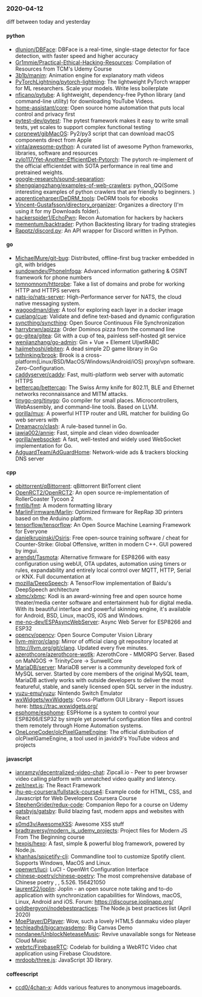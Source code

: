 ### 2020-04-12
diff between today and yesterday

#### python
* [dlunion/DBFace](https://github.com/dlunion/DBFace): DBFace is a real-time, single-stage detector for face detection, with faster speed and higher accuracy
* [Gr1mmie/Practical-Ethical-Hacking-Resources](https://github.com/Gr1mmie/Practical-Ethical-Hacking-Resources): Compilation of Resources from TCM's Udemy Course
* [3b1b/manim](https://github.com/3b1b/manim): Animation engine for explanatory math videos
* [PyTorchLightning/pytorch-lightning](https://github.com/PyTorchLightning/pytorch-lightning): The lightweight PyTorch wrapper for ML researchers. Scale your models. Write less boilerplate
* [nficano/pytube](https://github.com/nficano/pytube):  A lightweight, dependency-free Python library (and command-line utility) for downloading YouTube Videos.
* [home-assistant/core](https://github.com/home-assistant/core):  Open source home automation that puts local control and privacy first
* [pytest-dev/pytest](https://github.com/pytest-dev/pytest): The pytest framework makes it easy to write small tests, yet scales to support complex functional testing
* [corpnewt/gibMacOS](https://github.com/corpnewt/gibMacOS): Py2/py3 script that can download macOS components direct from Apple
* [vinta/awesome-python](https://github.com/vinta/awesome-python): A curated list of awesome Python frameworks, libraries, software and resources
* [zylo117/Yet-Another-EfficientDet-Pytorch](https://github.com/zylo117/Yet-Another-EfficientDet-Pytorch): The pytorch re-implement of the official efficientdet with SOTA performance in real time and pretrained weights.
* [google-research/sound-separation](https://github.com/google-research/sound-separation): 
* [shengqiangzhang/examples-of-web-crawlers](https://github.com/shengqiangzhang/examples-of-web-crawlers): python,,QQ(Some interesting examples of python crawlers that are friendly to beginners. )
* [apprenticeharper/DeDRM_tools](https://github.com/apprenticeharper/DeDRM_tools): DeDRM tools for ebooks
* [Vincent-Gustafsson/directory_organizer](https://github.com/Vincent-Gustafsson/directory_organizer): Organizes a directory (I'm using it for my Downloads folder).
* [hackerspider1/EchoPwn](https://github.com/hackerspider1/EchoPwn): Recon Automation for hackers by hackers
* [mementum/backtrader](https://github.com/mementum/backtrader): Python Backtesting library for trading strategies
* [Rapptz/discord.py](https://github.com/Rapptz/discord.py): An API wrapper for Discord written in Python.

#### go
* [MichaelMure/git-bug](https://github.com/MichaelMure/git-bug): Distributed, offline-first bug tracker embedded in git, with bridges
* [sundowndev/PhoneInfoga](https://github.com/sundowndev/PhoneInfoga): Advanced information gathering & OSINT framework for phone numbers
* [tomnomnom/httprobe](https://github.com/tomnomnom/httprobe): Take a list of domains and probe for working HTTP and HTTPS servers
* [nats-io/nats-server](https://github.com/nats-io/nats-server): High-Performance server for NATS, the cloud native messaging system.
* [wagoodman/dive](https://github.com/wagoodman/dive): A tool for exploring each layer in a docker image
* [cuelang/cue](https://github.com/cuelang/cue): Validate and define text-based and dynamic configuration
* [syncthing/syncthing](https://github.com/syncthing/syncthing): Open Source Continuous File Synchronization
* [harrybrwn/apizza](https://github.com/harrybrwn/apizza): Order Dominos pizza from the command line
* [go-gitea/gitea](https://github.com/go-gitea/gitea): Git with a cup of tea, painless self-hosted git service
* [wenjianzhang/go-admin](https://github.com/wenjianzhang/go-admin): Gin + Vue + Element UIjwtRABC
* [hajimehoshi/ebiten](https://github.com/hajimehoshi/ebiten): A dead simple 2D game library in Go
* [txthinking/brook](https://github.com/txthinking/brook): Brook is a cross-platform(Linux/BSD/MacOS/Windows/Android/iOS) proxy/vpn software. Zero-Configuration.
* [caddyserver/caddy](https://github.com/caddyserver/caddy): Fast, multi-platform web server with automatic HTTPS
* [bettercap/bettercap](https://github.com/bettercap/bettercap): The Swiss Army knife for 802.11, BLE and Ethernet networks reconnaissance and MITM attacks.
* [tinygo-org/tinygo](https://github.com/tinygo-org/tinygo): Go compiler for small places. Microcontrollers, WebAssembly, and command-line tools. Based on LLVM.
* [gorilla/mux](https://github.com/gorilla/mux): A powerful HTTP router and URL matcher for building Go web servers with 
* [Dreamacro/clash](https://github.com/Dreamacro/clash): A rule-based tunnel in Go.
* [iawia002/annie](https://github.com/iawia002/annie):  Fast, simple and clean video downloader
* [gorilla/websocket](https://github.com/gorilla/websocket): A fast, well-tested and widely used WebSocket implementation for Go.
* [AdguardTeam/AdGuardHome](https://github.com/AdguardTeam/AdGuardHome): Network-wide ads & trackers blocking DNS server

#### cpp
* [qbittorrent/qBittorrent](https://github.com/qbittorrent/qBittorrent): qBittorrent BitTorrent client
* [OpenRCT2/OpenRCT2](https://github.com/OpenRCT2/OpenRCT2): An open source re-implementation of RollerCoaster Tycoon 2 
* [fmtlib/fmt](https://github.com/fmtlib/fmt): A modern formatting library
* [MarlinFirmware/Marlin](https://github.com/MarlinFirmware/Marlin): Optimized firmware for RepRap 3D printers based on the Arduino platform.
* [tensorflow/tensorflow](https://github.com/tensorflow/tensorflow): An Open Source Machine Learning Framework for Everyone
* [danielkrupinski/Osiris](https://github.com/danielkrupinski/Osiris): Free open-source training software / cheat for Counter-Strike: Global Offensive, written in modern C++. GUI powered by imgui.
* [arendst/Tasmota](https://github.com/arendst/Tasmota): Alternative firmware for ESP8266 with easy configuration using webUI, OTA updates, automation using timers or rules, expandability and entirely local control over MQTT, HTTP, Serial or KNX. Full documentation at
* [mozilla/DeepSpeech](https://github.com/mozilla/DeepSpeech): A TensorFlow implementation of Baidu's DeepSpeech architecture
* [xbmc/xbmc](https://github.com/xbmc/xbmc): Kodi is an award-winning free and open source home theater/media center software and entertainment hub for digital media. With its beautiful interface and powerful skinning engine, it's available for Android, BSD, Linux, macOS, iOS and Windows.
* [me-no-dev/ESPAsyncWebServer](https://github.com/me-no-dev/ESPAsyncWebServer): Async Web Server for ESP8266 and ESP32
* [opencv/opencv](https://github.com/opencv/opencv): Open Source Computer Vision Library
* [llvm-mirror/clang](https://github.com/llvm-mirror/clang): Mirror of official clang git repository located at http://llvm.org/git/clang. Updated every five minutes.
* [azerothcore/azerothcore-wotlk](https://github.com/azerothcore/azerothcore-wotlk): AzerothCore - MMORPG Server. Based on MaNGOS -> TrinityCore -> SunwellCore
* [MariaDB/server](https://github.com/MariaDB/server): MariaDB server is a community developed fork of MySQL server. Started by core members of the original MySQL team, MariaDB actively works with outside developers to deliver the most featureful, stable, and sanely licensed open SQL server in the industry.
* [yuzu-emu/yuzu](https://github.com/yuzu-emu/yuzu): Nintendo Switch Emulator
* [wxWidgets/wxWidgets](https://github.com/wxWidgets/wxWidgets): Cross-Platform GUI Library - Report issues here: https://trac.wxwidgets.org/
* [esphome/esphome](https://github.com/esphome/esphome): ESPHome is a system to control your ESP8266/ESP32 by simple yet powerful configuration files and control them remotely through Home Automation systems.
* [OneLoneCoder/olcPixelGameEngine](https://github.com/OneLoneCoder/olcPixelGameEngine): The official distribution of olcPixelGameEngine, a tool used in javidx9's YouTube videos and projects

#### javascript
* [ianramzy/decentralized-video-chat](https://github.com/ianramzy/decentralized-video-chat): Zipcall.io - Peer to peer browser video calling platform with unmatched video quality and latency.
* [zeit/next.js](https://github.com/zeit/next.js): The React Framework
* [jhu-ep-coursera/fullstack-course4](https://github.com/jhu-ep-coursera/fullstack-course4): Example code for HTML, CSS, and Javascript for Web Developers Coursera Course
* [StephenGrider/redux-code](https://github.com/StephenGrider/redux-code): Companion Repo for a course on Udemy
* [gatsbyjs/gatsby](https://github.com/gatsbyjs/gatsby): Build blazing fast, modern apps and websites with React
* [s0md3v/AwesomeXSS](https://github.com/s0md3v/AwesomeXSS): Awesome XSS stuff
* [bradtraversy/modern_js_udemy_projects](https://github.com/bradtraversy/modern_js_udemy_projects): Project files for Modern JS From The Beginning course
* [hexojs/hexo](https://github.com/hexojs/hexo): A fast, simple & powerful blog framework, powered by Node.js.
* [khanhas/spicetify-cli](https://github.com/khanhas/spicetify-cli): Commandline tool to customize Spotify client. Supports Windows, MacOS and Linux.
* [openwrt/luci](https://github.com/openwrt/luci): LuCI - OpenWrt Configuration Interface
* [chinese-poetry/chinese-poetry](https://github.com/chinese-poetry/chinese-poetry): The most comprehensive database of Chinese poetry , , 5.526. 156421050
* [laurent22/joplin](https://github.com/laurent22/joplin): Joplin - an open source note taking and to-do application with synchronization capabilities for Windows, macOS, Linux, Android and iOS. Forum: https://discourse.joplinapp.org/
* [goldbergyoni/nodebestpractices](https://github.com/goldbergyoni/nodebestpractices):  The Node.js best practices list (April 2020)
* [MoePlayer/DPlayer](https://github.com/MoePlayer/DPlayer):  Wow, such a lovely HTML5 danmaku video player
* [techleadhd/bigcanvasdemo](https://github.com/techleadhd/bigcanvasdemo): Big Canvas Demo
* [nondanee/UnblockNeteaseMusic](https://github.com/nondanee/UnblockNeteaseMusic): Revive unavailable songs for Netease Cloud Music
* [webrtc/FirebaseRTC](https://github.com/webrtc/FirebaseRTC): Codelab for building a WebRTC Video chat application using Firebase Cloudstore.
* [mrdoob/three.js](https://github.com/mrdoob/three.js): JavaScript 3D library.

#### coffeescript
* [ccd0/4chan-x](https://github.com/ccd0/4chan-x): Adds various features to anonymous imageboards.

